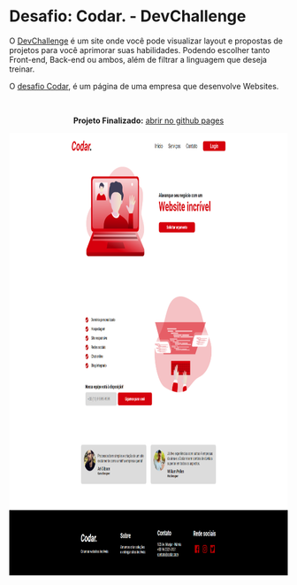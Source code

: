 # Desafio: Codar. - DevChallenge
O <a href="https://www.devchallenge.com.br/">DevChallenge</a> é um site onde você pode visualizar layout e propostas de projetos para você aprimorar suas habilidades. Podendo escolher tanto Front-end, Back-end ou ambos, além de filtrar a linguagem que deseja treinar. 

O <a href="https://www.devchallenge.com.br/challenges/5ed47992adee277fae224a0b/details">desafio Codar</a>, é um página de uma empresa que desenvolve Websites.




<br>

<p align="center"><strong>Projeto Finalizado:</strong> <a href="https://luizfranzon.github.io/Codar-DevChallenge/meu_projeto/index.html">abrir no github pages</a></p>
<p align="center"><img height="800" src="meu_projeto/images/site_terminado.png"></p>

